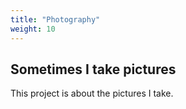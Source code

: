 ```yaml
---
title: "Photography"
weight: 10
---
```


## Sometimes I take pictures

This project is about the pictures I take.
